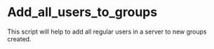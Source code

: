 # Add_all_users_to_groups
This script will help  to add all regular users in a server to new groups created.
